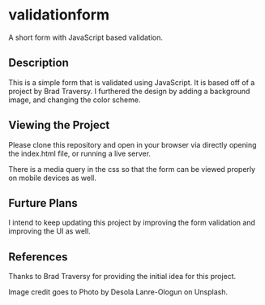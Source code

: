 # validationform

A short form with JavaScript based validation.

## Description

This is a simple form that is validated using JavaScript. It is based off of a project by
Brad Traversy. I furthered the design by adding a background image, and changing the color scheme.

## Viewing the Project

Please clone this repository and open in your browser via directly opening the index.html file,
or running a live server.

There is a media query in the css so that the form can be viewed properly on mobile devices as well.

## Furture Plans

I intend to keep updating this project by improving the form validation and improving the UI as well.

## References

Thanks to Brad Traversy for providing the initial idea for this project.

Image credit goes to Photo by Desola Lanre-Ologun on Unsplash.
